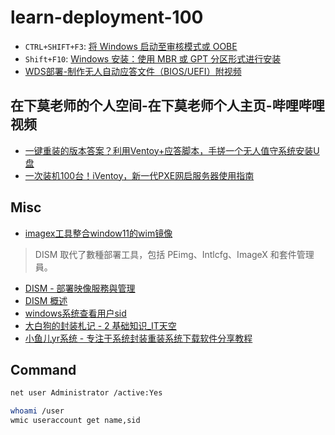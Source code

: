 # learn-deployment-100

* `CTRL+SHIFT+F3`: [将 Windows 启动至审核模式或 OOBE](https://learn.microsoft.com/zh-cn/windows-hardware/manufacture/desktop/boot-windows-to-audit-mode-or-oobe?view=windows-11)
* `Shift+F10`: [Windows 安装：使用 MBR 或 GPT 分区形式进行安装](https://learn.microsoft.com/zh-cn/windows-hardware/manufacture/desktop/windows-setup-installing-using-the-mbr-or-gpt-partition-style?view=windows-11)
* [WDS部署-制作无人自动应答文件（BIOS/UEFI）附视频](https://blog.csdn.net/u014588173/article/details/133276781 )


## 在下莫老师的个人空间-在下莫老师个人主页-哔哩哔哩视频

* [一键重装的版本答案？利用Ventoy+应答脚本，手搓一个无人值守系统安装U盘](https://www.bilibili.com/video/BV12w411w7ju)
* [一次装机100台！iVentoy，新一代PXE网启服务器使用指南](https://www.bilibili.com/video/BV1hP411e7HD/)


## Misc

* [imagex工具整合window11的wim镜像](https://blog.csdn.net/u010080562/article/details/120622554)

> DISM 取代了數種部署工具，包括 PEimg、Intlcfg、ImageX 和套件管理員。

* [DISM - 部署映像服務與管理](https://learn.microsoft.com/zh-tw/windows-hardware/manufacture/desktop/dism---deployment-image-servicing-and-management-technical-reference-for-windows?view=windows-11)
* [DISM 概述](https://learn.microsoft.com/zh-cn/windows-hardware/manufacture/desktop/what-is-dism?view=windows-11)
* [windows系统查看用户sid](https://www.cnblogs.com/heqiuyu/p/14299560.html)
* [大白狗的封装札记 - 2 基础知识_IT天空](https://www.itsk.com/thread/402224)
* [小鱼儿yr系统 - 专注于系统封装重装系统下载软件分享教程](https://www.yrxitong.com/)


## Command

```bash
net user Administrator /active:Yes

whoami /user
wmic useraccount get name,sid
```